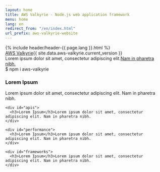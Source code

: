 ```yaml
---
layout: home
title: AWS Valkyrie - Node.js web application framework
menu: home
lang: en
redirect_from: "/en/index.html"
url_prefix: aws-valkyrie-website
---
```

<section id="home-content">
  {% include header/header-{{ page.lang }}.html %}
  <div id="overlay"></div>
  <div id="homepage-leftpane" class="pane">
    <section id="description">
        <div class="aws-valkyrie"><a href="/{{ page.url_prefix }}/">AWS Valkyrie</a><span id="aws-valkyrie-version">{{ site.data.aws-valkyrie.current_version }}</span></div>
        <span class="description">Lorem ipsum dolor sit amet, consectetur adipiscing elit.<a href='https://nodejs.org/en/'>Nam in pharetra nibh.</a></span>
    </section>
    <div id="install-command">$ npm i aws-valkyrie</div>
  </div>
</section>

<section id="intro">

  <div id="boxes" class="clearfix">
    <div id="web-applications">
      <h3>Lorem Ipsum</h3>Lorem ipsum dolor sit amet, consectetur adipiscing elit. Nam in pharetra nibh.
    </div>

    <div id="apis">
      <h3>Lorem Ipsum</h3>Lorem ipsum dolor sit amet, consectetur adipiscing elit. Nam in pharetra nibh.
    </div>

    <div id="performance">
      <h3>Lorem Ipsum</h3>Lorem ipsum dolor sit amet, consectetur adipiscing elit. Nam in pharetra nibh.
    </div>

    <div id="frameworks">
      <h3>Lorem Ipsum</h3>Lorem ipsum dolor sit amet, consectetur adipiscing elit. Nam in pharetra nibh.
    </div>
  </div>

</section>